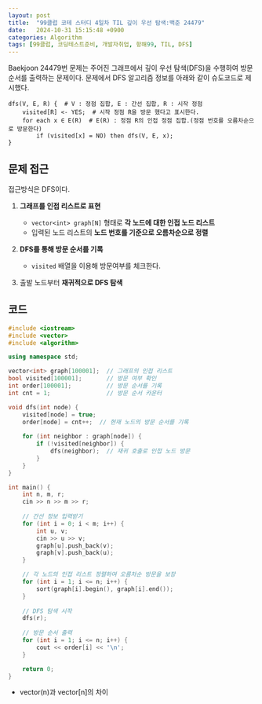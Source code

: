 ```yaml
---
layout: post
title:  "99클럽 코테 스터디 4일차 TIL 깊이 우선 탐색:백준 24479"
date:   2024-10-31 15:15:48 +0900
categories: Algorithm
tags: [99클럽, 코딩테스트준비, 개발자취업, 항해99, TIL, DFS]
---
```


Baekjoon 24479번 문제는 주어진 그래프에서 깊이 우선 탐색(DFS)을 수행하여 방문 순서를 출력하는 문제이다.
문제에서 DFS 알고리즘 정보를 아래와 같이 슈도코드로 제시했다.
```
dfs(V, E, R) {  # V : 정점 집합, E : 간선 집합, R : 시작 정점
    visited[R] <- YES;  # 시작 정점 R을 방문 했다고 표시한다.
    for each x ∈ E(R)  # E(R) : 정점 R의 인접 정점 집합.(정점 번호를 오름차순으로 방문한다)
        if (visited[x] = NO) then dfs(V, E, x);
}
```
## 문제 접근
접근방식은 DFS이다.

1. **그래프를 인접 리스트로 표현**
   - `vector<int> graph[N]` 형태로 **각 노드에 대한 인접 노드 리스트** 
   - 입력된 노드 리스트의 **노드 번호를 기준으로 오름차순으로 정렬**

2. **DFS를 통해 방문 순서를 기록**
   - `visited` 배열을 이용해 방문여부를 체크한다.

3. 출발 노드부터 **재귀적으로 DFS 탐색**

## 코드
```cpp
#include <iostream>
#include <vector>
#include <algorithm>

using namespace std;

vector<int> graph[100001];  // 그래프의 인접 리스트
bool visited[100001];       // 방문 여부 확인
int order[100001];          // 방문 순서를 기록
int cnt = 1;                // 방문 순서 카운터

void dfs(int node) {
    visited[node] = true;
    order[node] = cnt++;  // 현재 노드의 방문 순서를 기록
    
    for (int neighbor : graph[node]) {
        if (!visited[neighbor]) {
            dfs(neighbor);  // 재귀 호출로 인접 노드 방문
        }
    }
}

int main() {
    int n, m, r;
    cin >> n >> m >> r;
    
    // 간선 정보 입력받기
    for (int i = 0; i < m; i++) {
        int u, v;
        cin >> u >> v;
        graph[u].push_back(v);
        graph[v].push_back(u);
    }

    // 각 노드의 인접 리스트 정렬하여 오름차순 방문을 보장
    for (int i = 1; i <= n; i++) {
        sort(graph[i].begin(), graph[i].end());
    }
    
    // DFS 탐색 시작
    dfs(r);
    
    // 방문 순서 출력
    for (int i = 1; i <= n; i++) {
        cout << order[i] << '\n';
    }

    return 0;
}
```


- vector(n)과 vector[n]의 차이

